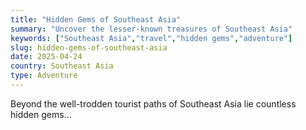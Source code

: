 ```yaml
---
title: "Hidden Gems of Southeast Asia"
summary: "Uncover the lesser-known treasures of Southeast Asia"
keywords: ["Southeast Asia","travel","hidden gems","adventure"]
slug: hidden-gems-of-southeast-asia
date: 2025-04-24
country: Southeast Asia
type: Adventure
---
```


Beyond the well-trodden tourist paths of Southeast Asia lie countless hidden gems...